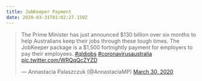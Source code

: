 ```yaml
---
title: JobKeeper Payment
date: 2020-03-31T01:02:27.150Z
---
```

<blockquote class="twitter-tweet"><p lang="en" dir="ltr">The Prime Minister has just announced $130 billion over six months to help Australians keep their jobs through these tough times. The JobKeeper package is a $1,500 fortnightly payment for employers to pay their employees. <a href="https://twitter.com/hashtag/qldjobs?src=hash&amp;ref_src=twsrc%5Etfw">#qldjobs</a> <a href="https://twitter.com/hashtag/coronavirusaustralia?src=hash&amp;ref_src=twsrc%5Etfw">#coronavirusaustralia</a> <a href="https://t.co/WRQqQcZYZD">pic.twitter.com/WRQqQcZYZD</a></p>&mdash; Annastacia Palaszczuk (@AnnastaciaMP) <a href="https://twitter.com/AnnastaciaMP/status/1244515358192492544?ref_src=twsrc%5Etfw">March 30, 2020</a></blockquote> <script async src="https://platform.twitter.com/widgets.js" charset="utf-8"></script>